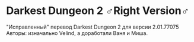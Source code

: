 # Darkest Dungeon 2 ♂Right Version♂
"Исправленный" перевод Darkest Dungeon 2 для версии 2.01.77075
Авторы: изначально Velind, а доработали Ваня и Миша.
